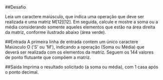 ##Desafio

Leia um caractere maiúsculo, que indica uma operação que deve ser realizada e uma matriz M[12][12]. Em seguida, calcule e mostre a soma ou a média considerando somente aqueles elementos que estão na área direita da matriz, conforme ilustrado abaixo (área verde).

##Entrada
A primeira linha de entrada contem um único caractere Maiúsculo O ('S' ou 'M'), indicando a operação (Soma ou Média) que deverá ser realizada com os elementos da matriz. Seguem os 144 valores de ponto flutuante que compõem a matriz.

##Saída
Imprima o resultado solicitado (a soma ou média), com 1 casa após o ponto decimal.